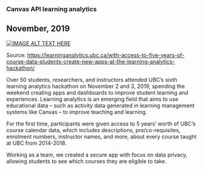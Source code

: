 ### Canvas API learning analytics
## November, 2019

[![IMAGE ALT TEXT HERE](https://img.youtube.com/vi/Y6EKTarIxWM/0.jpg)](https://www.youtube.com/watch?v=Y6EKTarIxWM)

Source: https://learninganalytics.ubc.ca/with-access-to-five-years-of-course-data-students-create-new-apps-at-the-learning-analytics-hackathon/

Over 50 students, researchers, and instructors attended UBC’s sixth learning analytics hackathon on November 2 and 3, 2019, spending the weekend creating apps and dashboards to improve student learning and experiences. Learning analytics is an emerging field that aims to use educational data – such as activity data generated in learning management systems like Canvas – to improve teaching and learning.

For the first time, participants were given access to 5 years’ worth of UBC’s course calendar data, which includes descriptions, pre/co-requisites, enrolment numbers, instructor names, and more, about every course taught at UBC from 2014-2018.

Working as a team, we created a secure app with focus on data privacy, allowing students to see which courses they are eligible to take.
